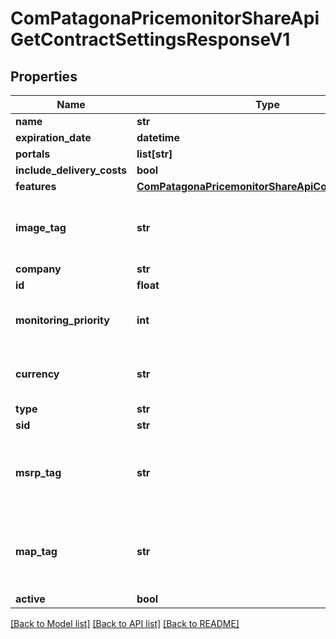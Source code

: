 # ComPatagonaPricemonitorShareApiGetContractSettingsResponseV1

## Properties
Name | Type | Description | Notes
------------ | ------------- | ------------- | -------------
**name** | **str** |  | 
**expiration_date** | **datetime** |  | [optional] 
**portals** | **list[str]** |  | 
**include_delivery_costs** | **bool** |  | 
**features** | [**ComPatagonaPricemonitorShareApiContractFeatures**](ComPatagonaPricemonitorShareApiContractFeatures.md) |  | 
**image_tag** | **str** | The name of the tag that contains the product image url | [optional] 
**company** | **str** |  | 
**id** | **float** |  | 
**monitoring_priority** | **int** | Priority of the contract in the monitoring queue | 
**currency** | **str** | The contract&#39;s currency as three letter code | 
**type** | **str** |  | 
**sid** | **str** |  | 
**msrp_tag** | **str** | The name of the tag that contains the manufacturers suggested retail price | [optional] 
**map_tag** | **str** | The name of the tag that contains the minimum advertised price | [optional] 
**active** | **bool** |  | 

[[Back to Model list]](../README.md#documentation-for-models) [[Back to API list]](../README.md#documentation-for-api-endpoints) [[Back to README]](../README.md)


